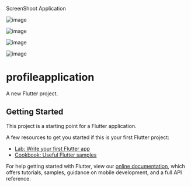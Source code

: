 ScreenShoot Application
 
![image](https://user-images.githubusercontent.com/70736299/149599763-b7bd092a-4970-483e-bcca-5613f827c180.png) 

![image](https://user-images.githubusercontent.com/70736299/149599788-ed9abc26-3576-445c-b3ac-1f68e8d15fbc.png)

![image](https://user-images.githubusercontent.com/70736299/149599809-f292234a-6538-4e1f-83cc-a8db56383533.png)
 
![image](https://user-images.githubusercontent.com/70736299/149599672-5b74a06a-58e1-45f8-8136-d06a92d363b2.png)

# profileapplication

A new Flutter project.

## Getting Started

This project is a starting point for a Flutter application.

A few resources to get you started if this is your first Flutter project:

- [Lab: Write your first Flutter app](https://flutter.dev/docs/get-started/codelab)
- [Cookbook: Useful Flutter samples](https://flutter.dev/docs/cookbook)

For help getting started with Flutter, view our
[online documentation](https://flutter.dev/docs), which offers tutorials,
samples, guidance on mobile development, and a full API reference.
